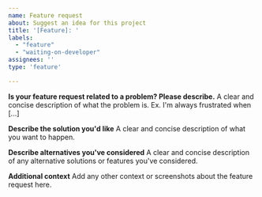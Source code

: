 ```yaml
---
name: Feature request
about: Suggest an idea for this project
title: '[Feature]: '
labels:
  - "feature"
  - "waiting-on-developer"
assignees: ''
type: 'feature'

---
```


**Is your feature request related to a problem? Please describe.**
A clear and concise description of what the problem is. Ex. I'm always frustrated when [...]

**Describe the solution you'd like**
A clear and concise description of what you want to happen.

**Describe alternatives you've considered**
A clear and concise description of any alternative solutions or features you've considered.

**Additional context**
Add any other context or screenshots about the feature request here.
